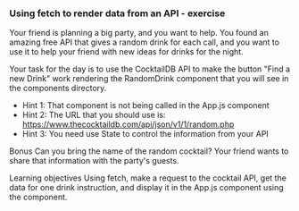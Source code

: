 ### Using fetch to render data from an API - exercise

Your friend is planning a big party, and you want to help. You found an amazing free API that gives a random drink for each call, and you want to use it to help your friend with new ideas for drinks for the night.

Your task for the day is to use the CocktailDB API to make the button "Find a new Drink" work rendering the RandomDrink component that you will see in the components directory. 

- Hint 1: That component is not being called in the App.js component
- Hint 2: The URL that you should use is: https://www.thecocktaildb.com/api/json/v1/1/random.php
- Hint 3: You need use State to control the information from your API

Bonus
Can you bring the name of the random cocktail? Your friend wants to share that information with the party's guests.

Learning objectives
Using fetch, make a request to the cocktail API, get the data for one drink instruction, and display it in the App.js component using the component.